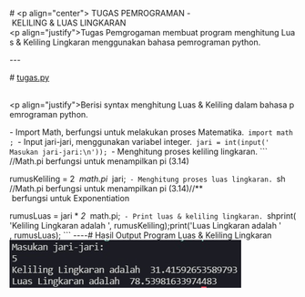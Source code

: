 ​# ​<p align="center"> TUGAS PEMROGRAMAN - KELILING & LUAS LINGKARAN
​
​<p align="justify">Tugas Pemgrogaman membuat program menghitung Luas & Keliling Lingkaran menggunakan bahasa pemrograman python.

​---
​<br>

​#​ ​[​tugas.py​](https://github.com/Apriyadi16/Practice2.git)

​<p align="justify">Berisi syntax menghitung Luas & Keliling dalam bahasa pemrograman python.

​-​ Import Math, berfungsi untuk melakukan proses Matematika.
​` ​import math​; ​`
​-​ Input jari-jari, menggunakan variabel integer.
​` ​jari = int(input(​'​Masukan jari-jari:\n​'​))​; ​`
​-​ Menghitung proses keliling lingkaran.
​```
​//Math.pi berfungsi untuk menampilkan pi (3.14)

​rumusKeliling = 2 ​*​ math.pi ​*​ jari​;
​` ​-​ Menghitung proses luas lingkaran. ​`sh
​//Math.pi berfungsi untuk menampilkan pi (3.14)
​//​\*\*​ berfungsi untuk Exponentiation

​rumusLuas = jari ​\**​ 2 ​*​ math.pi​;
​` ​-​ Print luas & keliling lingkaran. ​`sh
​print(​'​Keliling Lingkaran adalah ​'​, rumusKeliling)​;
​print(​'​Luas Lingkaran adalah ​'​, rumusLuas)​;
​```
​----
​#​ ​Hasil Output Program Luas & Keliling Lingkaran
​![​Output​](ss/1.jpg)
